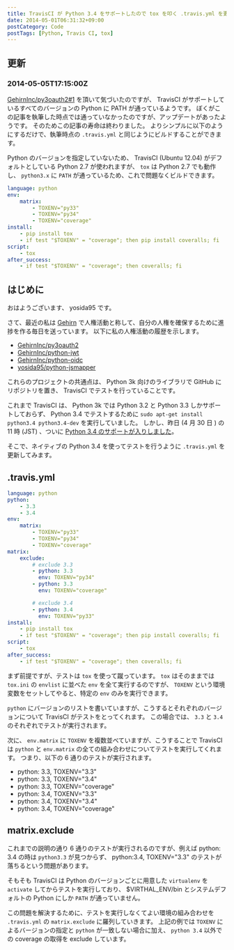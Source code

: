 ```yaml
---
title: TravisCI が Python 3.4 をサポートしたので tox を叩く .travis.yml を更新する
date: 2014-05-01T06:31:32+09:00
postCategory: Code
postTags: [Python, Travis CI, tox]
---
```


## 更新

### 2014-05-05T17:15:00Z

[GehirnInc/py3oauth2#1](https://github.com/GehirnInc/py3oauth2/pull/1) を頂いて気づいたのですが、 TravisCI がサポートしているすべてのバージョンの Python に PATH が通っているようです。
ぼくがこの記事を執筆した時点では通っていなかったのですが、アップデートがあったようです。
そのためこの記事の寿命は終わりました。
よりシンプルに以下のようにするだけで、執筆時点の `.travis.yml` と同じようにビルドすることができます。

Python のバージョンを指定していないため、 TravisCI (Ubuntu 12.04) がデフォルトとしている Python 2.7 が使われますが、 `tox` は Python 2.7 でも動作し、 `python3.x` に `PATH` が通っているため、これで問題なくビルドできます。

```yaml
language: python
env:
    matrix:
        - TOXENV="py33"
        - TOXENV="py34"
        - TOXENV="coverage"
install:
    - pip install tox
    - if test "$TOXENV" = "coverage"; then pip install coveralls; fi
script:
    - tox
after_success:
    - if test "$TOXENV" = "coverage"; then coveralls; fi
```

## はじめに

おはようございます、 yosida95 です。

さて、最近の私は [Gehirn](http://www.gehirn.co.jp/) で人権活動と称して、自分の人権を確保するために進捗を作る毎日を送っています。
以下に私の人権活動の履歴を示します。

- [GehirnInc/py3oauth2](https://github.com/GehirnInc/py3oauth2)
- [GehirnInc/python-jwt](https://github.com/GehirnInc/python-jwt)
- [GehirnInc/python-oidc](https://github.com/GehirnInc/python-oidc)
- [yosida95/python-jsmapper](https://github.com/yosida95/python-jsmapper)

これらのプロジェクトの共通点は、 Python 3k 向けのライブラリで GitHub にリポジトリを置き、 TravisCI でテストを行っていることです。

これまで TravisCI は、 Python 3k では Python 3.2 と Python 3.3 しかサポートしておらず、 Python 3.4 でテストするために `sudo apt-get install python3.4 python3.4-dev` を実行していました。
しかし、昨日 (4 月 30 日 ) の 11 時 (JST) 、ついに [Python 3.4 のサポートが入りしました](http://blog.travis-ci.com/2014-04-28-upcoming-build-environment-updates/)。

そこで、ネイティブの Python 3.4 を使ってテストを行うように `.travis.yml` を更新してみます。

## .travis.yml

```yaml
language: python
python:
    - 3.3
    - 3.4
env:
    matrix:
        - TOXENV="py33"
        - TOXENV="py34"
        - TOXENV="coverage"
matrix:
    exclude:
        # exclude 3.3
        - python: 3.3
          env: TOXENV="py34"
        - python: 3.3
          env: TOXENV="coverage"

        # exclude 3.4
        - python: 3.4
          env: TOXENV="py33"
install:
    - pip install tox
    - if test "$TOXENV" = "coverage"; then pip install coveralls; fi
script:
    - tox
after_success:
    - if test "$TOXENV" = "coverage"; then coveralls; fi
```

まず前提ですが、テストは `tox` を使って蹴っています。
`tox` はそのままでは `tox.ini` の `envlist` に並べた `env` を全て実行するのですが、 `TOXENV` という環境変数をセットしてやると、特定の `env` のみを実行できます。

`python` にバージョンのリストを書いていますが、こうするとそれぞれのバージョンについて TravisCI がテストをとってくれます。
この場合では、 `3.3` と `3.4` のそれぞれでテストが実行されます。

次に、 `env.matrix` に `TOXENV` を複数並べていますが、こうすることで TravisCI は `python` と `env.matrix` の全ての組み合わせについてテストを実行してくれます。
つまり、以下の 6 通りのテストが実行されます。

- python: 3.3, TOXENV="3.3"
- python: 3.3, TOXENV="3.4"
- python: 3.3, TOXENV="coverage"
- python: 3.4, TOXENV="3.3"
- python: 3.4, TOXENV="3.4"
- python: 3.4, TOXENV="coverage"

## matrix.exclude

これまでの説明の通り 6 通りのテストが実行されるのですが、例えば python: 3.4 の時は `python3.3` が見つからず、 python:3.4, TOXENV="3.3" のテストが落ちるという問題があります。

そもそも TravisCI は Python のバージョンごとに用意した `virtualenv` を `activate` してからテストを実行しており、 \$VIRTHAL_ENV/bin とシステムデフォルトの Python にしか `PATH` が通っていません。

この問題を解決するために、テストを実行しなくてよい環境の組み合わせを `.travis.yml` の `matrix.exclude` に羅列していきます。
上記の例では `TOXENV` によるバージョンの指定と `python` が一致しない場合に加え、 `python 3.4` 以外での coverage の取得を exclude しています。
